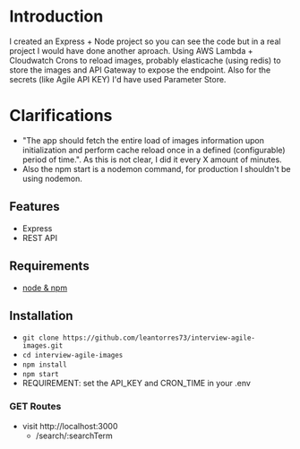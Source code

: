 # Introduction

I created an Express + Node project so you can see the code but in a real project I would have done another aproach. 
Using AWS Lambda + Cloudwatch Crons to reload images, probably elasticache (using redis) to store the images and API Gateway to expose the endpoint. Also for the secrets (like Agile API KEY) I'd have used Parameter Store.

# Clarifications
 * "The app should fetch the entire load of images information upon initialization and perform cache reload once in a defined (configurable) period of time.". As this is not clear, I did it every X amount of minutes. 
 * Also the npm start is a nodemon command, for production I shouldn't be using nodemon.

## Features

- Express
- REST API

## Requirements

- [node & npm](https://nodejs.org/en/)

## Installation

- `git clone https://github.com/leantorres73/interview-agile-images.git`
- `cd interview-agile-images`
- `npm install`
- `npm start`
- REQUIREMENT: set the API_KEY and CRON_TIME in your .env

### GET Routes

- visit http://localhost:3000
  - /search/:searchTerm
